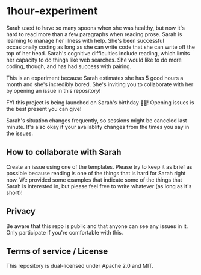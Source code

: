 # 1hour-experiment
Sarah used to have so many spoons when she was healthy, but now it's hard to read more than a few paragraphs when reading prose. Sarah is learning to manage her illness with help. She's been successful occasionally coding as long as she can write code that she can write off the top of her head. Sarah's cognitive difficulties include reading, which limits her capacity to do things like web searches. She would like to do more coding, though, and has had success with pairing.

This is an experiment because Sarah estimates she has 5 good hours a month and she's incredibly bored. She's inviting you to collaborate with her by opening an issue in this repository!

FYI this project is being launched on Sarah's birthday 🎂💖! Opening issues is the best present you can give!

Sarah's situation changes frequently, so sessions might be canceled last minute. It's also okay if your availablity changes from the times you say in the issues.

## How to collaborate with Sarah
Create an issue using one of the templates. Please try to keep it as brief as possible because reading is one of the things that is hard for Sarah right now. We provided some examples that indicate some of the things that Sarah is interested in, but please feel free to write whatever (as long as it's short)!

## Privacy
Be aware that this repo is public and that anyone can see any issues in it. Only participate if you're comfortable with this.

## Terms of service / License
This repository is dual-licensed under Apache 2.0 and MIT.
